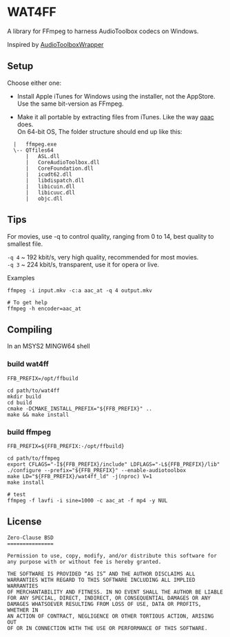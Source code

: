 # WAT4FF

A library for FFmpeg to harness AudioToolbox codecs on Windows.

Inspired by 
[AudioToolboxWrapper](https://github.com/dantmnf/AudioToolboxWrapper)

## Setup

Choose either one:

* Install Apple iTunes for Windows using the installer, not the AppStore. Use
  the same bit-version as FFmpeg.

* Make it all portable by extracting files from iTunes.
  Like the way [qaac](https://github.com/nu774/qaac) does.  
  On 64-bit OS, The folder structure should end up like this:
```
  |   ffmpeg.exe
  \-- QTfiles64
      |   ASL.dll
      |   CoreAudioToolbox.dll
      |   CoreFoundation.dll
      |   icudt62.dll
      |   libdispatch.dll
      |   libicuin.dll
      |   libicuuc.dll
      |   objc.dll
```

## Tips

For movies, use -q to control quality, ranging from 0 to 14, best quality to 
smallest file.

`-q 4` ~ 192 kbit/s, very high quality, recommended for most movies.  
`-q 3` ~ 224 kbit/s, transparent, use it for opera or live.

Examples
```
ffmpeg -i input.mkv -c:a aac_at -q 4 output.mkv

# To get help
ffmpeg -h encoder=aac_at
```

## Compiling

In an MSYS2 MINGW64 shell

### build wat4ff

```
FFB_PREFIX=/opt/ffbuild

cd path/to/wat4ff
mkdir build
cd build
cmake -DCMAKE_INSTALL_PREFIX="${FFB_PREFIX}" ..
make && make install
```

### build ffmpeg
```
FFB_PREFIX=${FFB_PREFIX:-/opt/ffbuild}

cd path/to/ffmpeg
export CFLAGS="-I${FFB_PREFIX}/include" LDFLAGS="-L${FFB_PREFIX}/lib"
./configure --prefix="${FFB_PREFIX}" --enable-audiotoolbox
make LD="${FFB_PREFIX}/wat4ff_ld" -j(nproc) V=1
make install

# test
ffmpeg -f lavfi -i sine=1000 -c aac_at -f mp4 -y NUL
```
## License

    Zero-Clause BSD
    ===============
    
    Permission to use, copy, modify, and/or distribute this software for
    any purpose with or without fee is hereby granted.
    
    THE SOFTWARE IS PROVIDED “AS IS” AND THE AUTHOR DISCLAIMS ALL
    WARRANTIES WITH REGARD TO THIS SOFTWARE INCLUDING ALL IMPLIED WARRANTIES
    OF MERCHANTABILITY AND FITNESS. IN NO EVENT SHALL THE AUTHOR BE LIABLE
    FOR ANY SPECIAL, DIRECT, INDIRECT, OR CONSEQUENTIAL DAMAGES OR ANY
    DAMAGES WHATSOEVER RESULTING FROM LOSS OF USE, DATA OR PROFITS, WHETHER IN
    AN ACTION OF CONTRACT, NEGLIGENCE OR OTHER TORTIOUS ACTION, ARISING OUT
    OF OR IN CONNECTION WITH THE USE OR PERFORMANCE OF THIS SOFTWARE.
